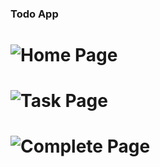 ### Todo App

# ![Home Page](https://user-images.githubusercontent.com/42207415/179816792-d31847e4-573e-4ce5-9f9d-97219ec70556.png)
# ![Task Page](https://user-images.githubusercontent.com/42207415/179816814-d9043201-161f-4dd3-9f61-766fa96323b7.png)
# ![Complete Page](https://user-images.githubusercontent.com/42207415/179816825-432f48bf-9921-4f71-94f4-f800a1f2802f.png)
